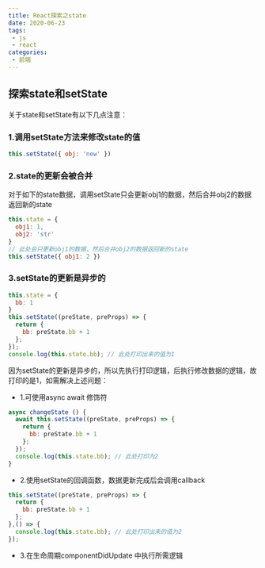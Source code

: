 ```yaml
---
title: React探索之state
date: 2020-06-23
tags:
 - js
 - react
categories:
 - 前端
---
```


## 探索state和setState

关于state和setState有以下几点注意：

### 1.调用setState方法来修改state的值
```js
this.setState({ obj: 'new' })
```
### 2.state的更新会被合并
对于如下的state数据，调用setState只会更新obj1的数据，然后合并obj2的数据返回新的state
```js
this.state = {
  obj1: 1,
  obj2: 'str'
}
// 此处会只更新obj1的数据，然后合并obj2的数据返回新的state
this.setState({ obj1: 2 })
```
### 3.setState的更新是异步的
```js
this.state = {
  bb: 1
}
this.setState((preState, preProps) => {
  return {
    bb: preState.bb + 1
  };
});
console.log(this.state.bb); // 此处打印出来的值为1
```
因为setState的更新是异步的，所以先执行打印逻辑，后执行修改数据的逻辑，故打印的是1，如需解决上述问题：
* 1.可使用async await 修饰符
```js
async changeState () {
  await this.setState((preState, preProps) => {
    return {
      bb: preState.bb + 1
    };
  });
  console.log(this.state.bb); // 此处打印为2
}
```
* 2.使用setState的回调函数，数据更新完成后会调用callback
```js
this.setState((preState, preProps) => {
  return {
    bb: preState.bb + 1
  };
},() => {
  console.log(this.state.bb); // 此处打印出来的值为2
});
```
* 3.在生命周期componentDidUpdate 中执行所需逻辑